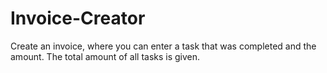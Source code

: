 # Invoice-Creator

Create an invoice, where you can enter a task that was completed and the amount. 
The total amount of all tasks is given.

